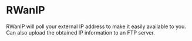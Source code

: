 # RWanIP
RWanIP will poll your external IP address to make it easily available to you. Can also upload the obtained IP information to an FTP server.
